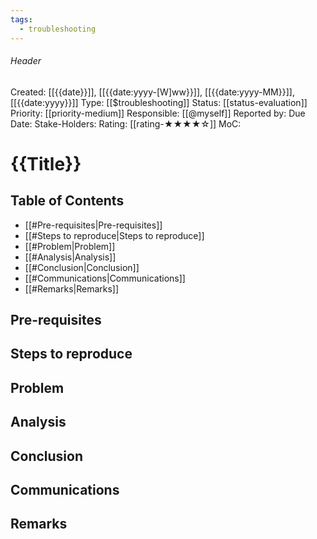```yaml
---
tags:
  - troubleshooting
---
```

###### Header
Created: [[{{date}}]], [[{{date:yyyy-[W]ww}}]], [[{{date:yyyy-MM}}]], [[{{date:yyyy}}]]
Type: [[$troubleshooting]]
Status: [[status-evaluation]]
Priority: [[priority-medium]]
Responsible: [[@myself]]
Reported by: 
Due Date: 
Stake-Holders: 
Rating: [[rating-★★★★☆]]
MoC: 
# {{Title}}

## Table of Contents

- [[#Pre-requisites|Pre-requisites]]
- [[#Steps to reproduce|Steps to reproduce]]
- [[#Problem|Problem]]
- [[#Analysis|Analysis]]
- [[#Conclusion|Conclusion]]
- [[#Communications|Communications]]
- [[#Remarks|Remarks]]

## Pre-requisites



## Steps to reproduce



## Problem



## Analysis



## Conclusion



## Communications



## Remarks